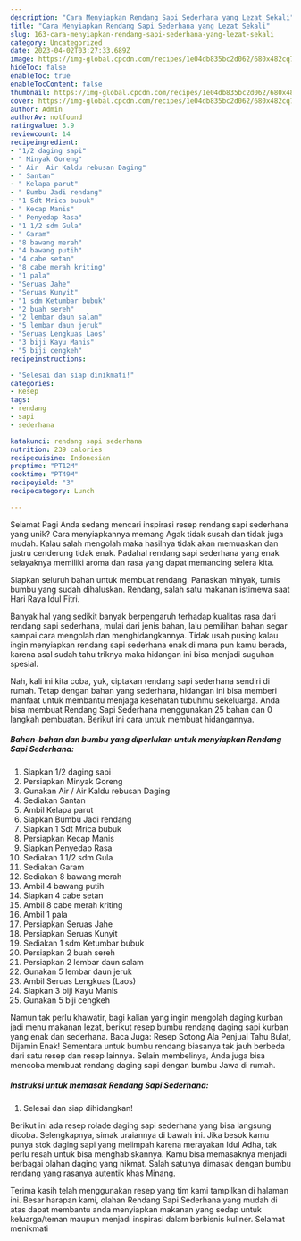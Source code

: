 ```yaml
---
description: "Cara Menyiapkan Rendang Sapi Sederhana yang Lezat Sekali"
title: "Cara Menyiapkan Rendang Sapi Sederhana yang Lezat Sekali"
slug: 163-cara-menyiapkan-rendang-sapi-sederhana-yang-lezat-sekali
category: Uncategorized
date: 2023-04-02T03:27:33.689Z
image: https://img-global.cpcdn.com/recipes/1e04db835bc2d062/680x482cq70/rendang-sapi-sederhana-foto-resep-utama.jpg
hideToc: false
enableToc: true
enableTocContent: false
thumbnail: https://img-global.cpcdn.com/recipes/1e04db835bc2d062/680x482cq70/rendang-sapi-sederhana-foto-resep-utama.jpg
cover: https://img-global.cpcdn.com/recipes/1e04db835bc2d062/680x482cq70/rendang-sapi-sederhana-foto-resep-utama.jpg
author: Admin
authorAv: notfound
ratingvalue: 3.9
reviewcount: 14
recipeingredient:
- "1/2 daging sapi"
- " Minyak Goreng"
- " Air  Air Kaldu rebusan Daging"
- " Santan"
- " Kelapa parut"
- " Bumbu Jadi rendang"
- "1 Sdt Mrica bubuk"
- " Kecap Manis"
- " Penyedap Rasa"
- "1 1/2 sdm Gula"
- " Garam"
- "8 bawang merah"
- "4 bawang putih"
- "4 cabe setan"
- "8 cabe merah kriting"
- "1 pala"
- "Seruas Jahe"
- "Seruas Kunyit"
- "1 sdm Ketumbar bubuk"
- "2 buah sereh"
- "2 lembar daun salam"
- "5 lembar daun jeruk"
- "Seruas Lengkuas Laos"
- "3 biji Kayu Manis"
- "5 biji cengkeh"
recipeinstructions:

- "Selesai dan siap dinikmati!"
categories:
- Resep
tags:
- rendang
- sapi
- sederhana

katakunci: rendang sapi sederhana 
nutrition: 239 calories
recipecuisine: Indonesian
preptime: "PT12M"
cooktime: "PT49M"
recipeyield: "3"
recipecategory: Lunch

---
```



Selamat Pagi Anda sedang mencari inspirasi resep rendang sapi sederhana yang unik? Cara menyiapkannya memang Agak tidak susah dan tidak juga mudah. Kalau salah mengolah maka hasilnya tidak akan memuaskan dan justru cenderung tidak enak. Padahal rendang sapi sederhana yang enak selayaknya memiliki aroma dan rasa yang dapat memancing selera kita.


Siapkan seluruh bahan untuk membuat rendang. Panaskan minyak, tumis bumbu yang sudah dihaluskan. Rendang, salah satu makanan istimewa saat Hari Raya Idul Fitri.

Banyak hal yang sedikit banyak berpengaruh terhadap kualitas rasa dari rendang sapi sederhana, mulai dari jenis bahan, lalu pemilihan bahan segar sampai cara mengolah dan menghidangkannya. Tidak usah pusing kalau ingin menyiapkan rendang sapi sederhana enak di mana pun kamu berada, karena asal sudah tahu triknya maka hidangan ini bisa menjadi suguhan spesial.


Nah, kali ini kita coba, yuk, ciptakan rendang sapi sederhana sendiri di rumah. Tetap dengan bahan yang sederhana, hidangan ini bisa memberi manfaat untuk membantu menjaga kesehatan tubuhmu sekeluarga. Anda bisa membuat Rendang Sapi Sederhana menggunakan 25 bahan dan 0 langkah pembuatan. Berikut ini cara untuk membuat hidangannya.

<!--inarticleads1-->

##### Bahan-bahan dan bumbu yang diperlukan untuk menyiapkan Rendang Sapi Sederhana:

1. Siapkan 1/2 daging sapi
1. Persiapkan  Minyak Goreng
1. Gunakan  Air / Air Kaldu rebusan Daging
1. Sediakan  Santan
1. Ambil  Kelapa parut
1. Siapkan  Bumbu Jadi rendang
1. Siapkan 1 Sdt Mrica bubuk
1. Persiapkan  Kecap Manis
1. Siapkan  Penyedap Rasa
1. Sediakan 1 1/2 sdm Gula
1. Sediakan  Garam
1. Sediakan 8 bawang merah
1. Ambil 4 bawang putih
1. Siapkan 4 cabe setan
1. Ambil 8 cabe merah kriting
1. Ambil 1 pala
1. Persiapkan Seruas Jahe
1. Persiapkan Seruas Kunyit
1. Sediakan 1 sdm Ketumbar bubuk
1. Persiapkan 2 buah sereh
1. Persiapkan 2 lembar daun salam
1. Gunakan 5 lembar daun jeruk
1. Ambil Seruas Lengkuas (Laos)
1. Siapkan 3 biji Kayu Manis
1. Gunakan 5 biji cengkeh


Namun tak perlu khawatir, bagi kalian yang ingin mengolah daging kurban jadi menu makanan lezat, berikut resep bumbu rendang daging sapi kurban yang enak dan sederhana. Baca Juga: Resep Sotong Ala Penjual Tahu Bulat, Dijamin Enak! Sementara untuk bumbu rendang biasanya tak jauh berbeda dari satu resep dan resep lainnya. Selain membelinya, Anda juga bisa mencoba membuat rendang daging sapi dengan bumbu Jawa di rumah. 

<!--inarticleads2-->

##### Instruksi untuk memasak Rendang Sapi Sederhana:


1. Selesai dan siap dihidangkan!

Berikut ini ada resep rolade daging sapi sederhana yang bisa langsung dicoba. Selengkapnya, simak uraiannya di bawah ini. Jika besok kamu punya stok daging sapi yang melimpah karena merayakan Idul Adha, tak perlu resah untuk bisa menghabiskannya. Kamu bisa memasaknya menjadi berbagai olahan daging yang nikmat. Salah satunya dimasak dengan bumbu rendang yang rasanya autentik khas Minang. 

Terima kasih telah menggunakan resep yang tim kami tampilkan di halaman ini. Besar harapan kami, olahan Rendang Sapi Sederhana yang mudah di atas dapat membantu anda menyiapkan makanan yang sedap untuk keluarga/teman maupun menjadi inspirasi dalam berbisnis kuliner. Selamat menikmati

